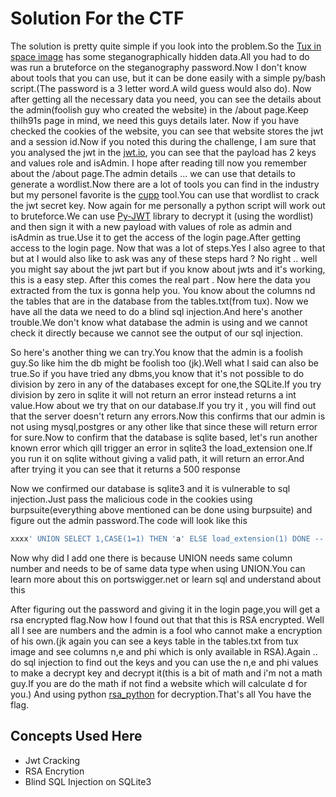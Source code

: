 # Solution For the CTF

The solution is pretty quite simple if you look into the problem.So the [Tux in space image](https://github.com/parrothacker1/foolish_admin/blob/main/foolish_admin/static/tuux_space.jpeg) has some steganographically hidden data.All you had to do was run a bruteforce on the steganography password.Now I don't know about tools that you can use, but it can be done easily with a simple py/bash script.(The password is a 3 letter word.A wild guess would also do). Now after getting all the necessary data you need, you can see the details about the admin(foolish guy who created the website) in the /about page.Keep thilh91s page in mind, we need this guys details later. Now if you have checked the cookies of the website, you can see that website stores the jwt and a session id.Now if you noted this during the challenge, I am sure that you analysed the jwt in the [jwt.io](https://jwt.io/), you can see that the payload has 2 keys and values role and isAdmin. I hope after reading till now you remember about the /about page.The admin details ... we can use that details to generate a wordlist.Now there are a lot of tools you can find in the industry but my personel favorite is the [cupp](https://github.com/Mebus/cupp) tool.You can use that wordlist to crack the jwt secret key. Now again for me personally a python script will work out to bruteforce.We can use [Py-JWT](https://pyjwt.readthedocs.io/) library to decrypt it (using the wordlist) and then sign it with a new payload with values of role as admin and isAdmin as true.Use it to get the access of the login page.After getting access to the login page.
Now that was a lot of steps.Yes I also agree to that but at I would also like to ask was any of these steps hard ? No right .. well you might say about the jwt part but if you know about jwts and it's working, this is a easy step. After this comes the real part .
Now here the data you extracted from the tux is gonna help you. You know about the columns nd the tables that are in the database from the tables.txt(from tux). Now we have all the data we need to do a blind sql injection.And here's another trouble.We don't know what database the admin is using and we cannot check it directly because we cannot see the output of our sql injection.

So here's another thing we can try.You know that the admin is a foolish guy.So like him the db might be foolish too (jk).Well what I said can also be true.So if you have tried any dbms,you know that it's not possible to do division by zero in any of the databases except for one,the SQLite.If you try division by zero in sqlite it will not return an error instead returns a int value.How about we try that on our database.If you try it , you will find out that the server doesn't return any errors.Now this confirms that our admin is not using mysql,postgres or any other like that since these will return error for sure.Now to confirm that the database is sqlite based, let's run another known error which qill trigger an error in sqlite3 the load_extension one.If you run it on sqlite without giving a valid path, it will return an error.And after trying it you can see that it returns a 500 response

Now we confirmed our database is sqlite3 and it is vulnerable to sql injection.Just pass the malicious code in the cookies using burpsuite(everything above mentioned can be done using burpsuite) and figure out the admin password.The code will look like this
```sql
xxxx' UNION SELECT 1,CASE(1=1) THEN 'a' ELSE load_extension(1) DONE --
```
Now why did I add one there is because UNION needs same column number and needs to be of same data type when using UNION.You can learn more about this on portswigger.net or learn sql and understand about this

After figuring out the password and giving it in the login page,you will get a rsa encrypted flag.Now how I found out that that this is RSA encrypted. Well all I see are numbers and the admin is a fool who cannot make a encryption of his own.(jk again you can see a keys table in the tables.txt from tux image and see columns n,e and phi which is only available in RSA).Again .. do sql injection to find out the keys and you can use the n,e and phi values to make a decrypt key and decrypt it(this is a bit of math and i'm not a math guy.If you are do the math if not find a website which will calculate d for you.) And using python [rsa_python](https://pypi.org/project/rsa-python/) for decryption.That's all You have the flag.

## Concepts Used Here

* Jwt Cracking
* RSA Encrytion
* Blind SQL Injection on SQLite3


